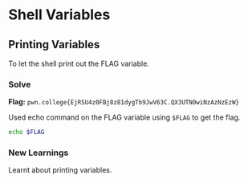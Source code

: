 # Shell Variables

## Printing Variables
To let the shell print out the FLAG variable.

### Solve
**Flag:** `pwn.college{EjRSU4z0FBj8z81dygTb9JwV63C.QX3UTN0wiNzAzNzEzW}`

Used echo command on the FLAG variable using ```$FLAG``` to get the flag.

```bash
echo $FLAG
```

### New Learnings
Learnt about printing variables.

